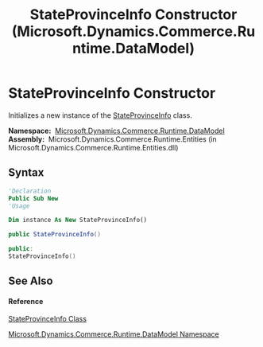﻿---
title: StateProvinceInfo Constructor  (Microsoft.Dynamics.Commerce.Runtime.DataModel)
TOCTitle: StateProvinceInfo Constructor
ms:assetid: M:Microsoft.Dynamics.Commerce.Runtime.DataModel.StateProvinceInfo.#ctor
ms:mtpsurl: https://technet.microsoft.com/en-us/library/microsoft.dynamics.commerce.runtime.datamodel.stateprovinceinfo.stateprovinceinfo(v=AX.60)
ms:contentKeyID: 49830758
ms.date: 05/18/2015
mtps_version: v=AX.60
f1_keywords:
- Microsoft.Dynamics.Commerce.Runtime.DataModel.StateProvinceInfo.#ctor
dev_langs:
- CSharp
- C++
- VB
---

# StateProvinceInfo Constructor

Initializes a new instance of the [StateProvinceInfo](stateprovinceinfo-class-microsoft-dynamics-commerce-runtime-datamodel.md) class.

**Namespace:**  [Microsoft.Dynamics.Commerce.Runtime.DataModel](microsoft-dynamics-commerce-runtime-datamodel-namespace.md)  
**Assembly:**  Microsoft.Dynamics.Commerce.Runtime.Entities (in Microsoft.Dynamics.Commerce.Runtime.Entities.dll)

## Syntax

``` vb
'Declaration
Public Sub New
'Usage

Dim instance As New StateProvinceInfo()
```

``` csharp
public StateProvinceInfo()
```

``` c++
public:
StateProvinceInfo()
```

## See Also

#### Reference

[StateProvinceInfo Class](stateprovinceinfo-class-microsoft-dynamics-commerce-runtime-datamodel.md)

[Microsoft.Dynamics.Commerce.Runtime.DataModel Namespace](microsoft-dynamics-commerce-runtime-datamodel-namespace.md)

